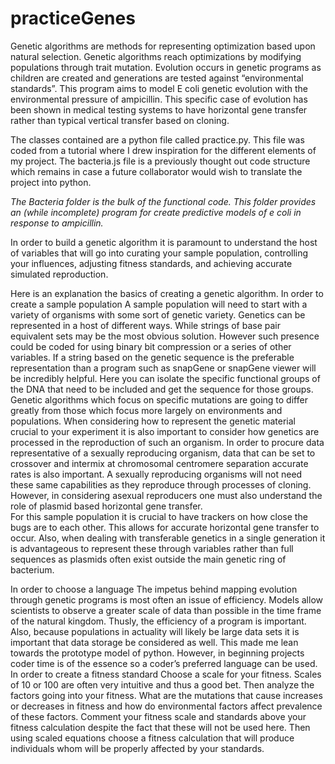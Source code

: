 # practiceGenes
Genetic algorithms are methods for representing optimization based upon natural selection. 
Genetic algorithms reach optimizations by modifying populations through trait mutation.
Evolution occurs in genetic programs as children are created and generations are tested against “environmental standards”. 
This program aims to model E coli genetic evolution with the environmental pressure of ampicillin.
This specific case of evolution has been shown in medical testing systems to have horizontal gene transfer rather than typical vertical transfer based on cloning. 

The classes contained are a python file called practice.py. This file was coded from a tutorial  where I drew inspiration for the different elements of my project. The bacteria.js file is a previously thought out code structure which remains in case a future collaborator would wish to translate the project into python. 

*The Bacteria folder is the bulk of the functional code. This folder provides an (while incomplete) program for create predictive models of e coli in response to ampicillin.*

In order to build a genetic algorithm it is paramount to understand the host of variables that will go into curating your sample population, controlling your influences, adjusting fitness standards, and achieving accurate simulated reproduction.  

Here is an explanation the basics of creating a genetic algorithm. 
In order to create a sample population 
A sample population will need to start with a variety of organisms with some sort of genetic variety. 
Genetics can be represented in a host of different ways. While strings of base pair equivalent sets may be the most obvious solution. However such presence could be coded for using binary bit compression or a series of other variables. If a string based on the genetic sequence is the preferable representation than a program such as snapGene or snapGene viewer will be incredibly helpful. Here you can isolate the specific functional groups of the DNA that need to be included and get the sequence for those groups. Genetic algorithms which focus on specific mutations are going to differ greatly from those which focus more largely on environments and populations. When considering how to represent the genetic material crucial to your experiment it is also important to consider how genetics are processed in the reproduction of such an organism. In order to procure data representative of a sexually reproducing organism, data that can be set to crossover and intermix at chromosomal centromere separation accurate rates is also important. A sexually reproducing organisms will not need these same capabilities as they reproduce through processes of cloning. However, in considering asexual reproducers one must also understand the role of plasmid based horizontal gene transfer.  
For this sample population it is crucial to have trackers on how close the bugs are to each other. This allows for accurate horizontal gene transfer to occur. Also, when dealing with transferable genetics in a single generation it is advantageous to represent these through variables rather than full sequences as plasmids often exist outside the main genetic ring of bacterium. 

In order to choose a language 
The impetus behind mapping evolution through genetic programs is most often an issue of efficiency. Models allow scientists to observe a greater scale of data than possible in the time frame of the natural kingdom. Thusly, the efficiency of a program is important. Also, because populations in actuality will likely be large data sets it is important that data storage be considered as well. This made me lean towards the prototype model of python. However, in beginning projects coder time is of the essence so a coder’s preferred language can be used.  
In order to create a fitness standard
Choose a scale for your fitness. Scales of 10 or 100 are often very intuitive and thus a good bet. Then analyze the factors going into your fitness. What are the mutations that cause increases or decreases in fitness and how do environmental factors affect prevalence of these factors. Comment your fitness scale and standards above your fitness calculation despite the fact that these will not be used here. Then using scaled equations choose a fitness calculation that will produce individuals whom will be properly affected by your standards. 

